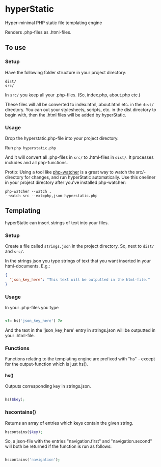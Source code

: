 # hyperStatic 

Hyper-minimal PHP static file templating engine

Renders .php-files as .html-files.

## To use

### Setup
Have the following folder structure in your project directory:

```
dist/
src/
```

In `src/` you keep all your .php-files.
(So, index.php, about.php etc.)

These files will all be converted to index.html, about.html etc.
in the `dist/` directory.
You can out your stylesheets, scripts, etc.
in the dist directory to begin with, then the .html files will be added by hyperStatic.

### Usage
Drop the hyperstatic.php-file into your project directory.

Run `php hyperstatic.php`

And it will convert all .php-files in `src/` to .html-files in `dist/`.
It processes includes and all php-functions.

Protip: Using a tool like [php-watcher](https://github.com/seregazhuk/php-watcher) is a great way to watch the src/-directory for changes, and run hyperStatic automatically.
Use this oneliner in your project directory after you've installed php-watcher:

```
php-watcher --watch .
--watch src --ext=php,json hyperstatic.php
````

## Templating
hyperStatic can insert strings of text into your files.

### Setup
Create a file called `strings.json` in the project directory.
So, next to `dist/` and `src/`.

In the strings.json you type strings of text that you want inserted in your html-documents.
E.g.:

```json
{
  "json_key_here": "This text will be outputted in the html-file."
}
```

### Usage
In your .php-files you type

```php

<?= hs('json_key_here') ?>

```

And the text in the 'json_key_here' entry in strings.json will be outputted in your .html-file.

### Functions
Functions relating to the templating engine are prefixed with "hs" - except for the output-function which is just hs().

#### hs()
Outputs corresponding key in strings.json.

```php

hs($key);

```

### hscontains()
Returns an array of entries which keys contain the given string.

```php
hscontains($key);
```

So, a json-file with the entries "navigation.first" and "navigation.second" will both be returned if the function is run as follows:

```php

hscontains('navigation');

```


